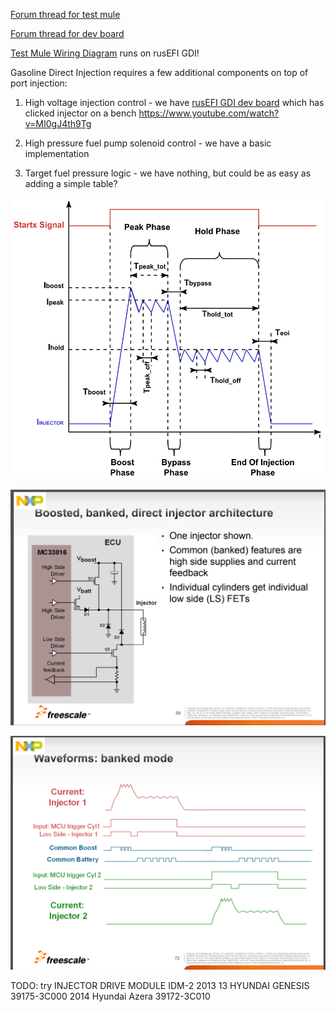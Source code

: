

[Forum thread for test mule](https://rusefi.com/forum/viewtopic.php?f=3&t=1631)

[Forum thread for dev board](https://rusefi.com/forum/viewtopic.php?f=4&t=1337)

[Test Mule Wiring Diagram](VolkswagenPassatB6) runs on rusEFI GDI!

Gasoline Direct Injection requires a few additional components on top of port injection:
1) High voltage injection control - we have [rusEFI GDI dev board](MC33816-PT2001-dev-board) which has clicked injector on a bench https://www.youtube.com/watch?v=MI0gJ4th9Tg

2) High pressure fuel pump solenoid control - we have a basic implementation

3) Target fuel pressure logic - we have nothing, but could be as easy as adding a simple table?


![x](OEM-Docs/NXP/pulse-variables.jpg)

![x](OEM-Docs/NXP/WBNR_FTF12_AUT_F0098.pdf_page59.png)

![x](OEM-Docs/NXP/WBNR_FTF12_AUT_F0098.pdf_page72.png)


TODO: try INJECTOR DRIVE MODULE IDM-2
2013 13 HYUNDAI GENESIS 
39175-3C000
2014 Hyundai Azera
39172-3С010